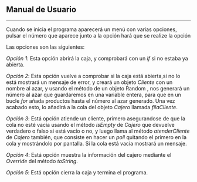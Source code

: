 **Manual de Usuario**
---
---
Cuando se inicia el programa aparecerá un menú con varias
opciones, pulsar el número que aparece junto a la opción
hará que se realize la opción

Las opciones son las siguientes:

*Opción 1*: Esta opción abrirá la caja, y comprobará con un
*if* si no estaba ya abierta.

*Opción 2*: Esta opción vuelve a comprobar si la caja está
abierta,si no lo está mostrará un mensaje de error, y creará
un objeto *Cliente* con un nombre al azar, y usando el método
de un objeto Random , nos generará un número al azar que 
guardaremos en una variable entera, para que en un bucle
*for* añada productos hasta el número al azar generado. Una
vez acabado esto, lo añadirá a la cola del objeto *Cajero*
llamada *filaCliente*.

*Opción 3*: Está opción atiende un cliente, primero 
asegurandose de que la cola no esté vacía usando el método
*isEmpty* de *Cajero* que devuelve verdadero o falso si
está vacío o no, y luego llama al método *atenderCliente* 
de *Cajero* también, que consiste en hacer un *poll* 
quitando el primero en la cola y mostrándolo por pantalla.
Si la cola está vacía mostrará un mensaje.

*Opción 4*: Está opción muestra la información del cajero
mediante el *Override* del método *toString*.

*Opción 5*: Está opción cierra la caja y termina el programa.

 